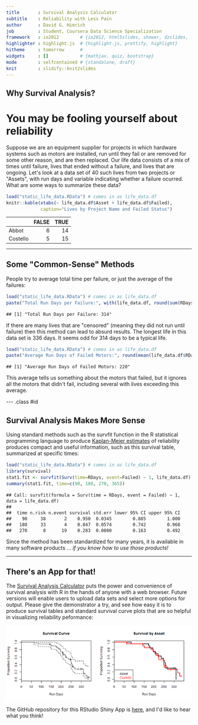 ```yaml
---
title       : Survival Analysis Calculator
subtitle    : Reliability with Less Pain
author      : David G. Himrich
job         : Student, Coursera Data Science Specialization
framework   : io2012        # {io2012, html5slides, shower, dzslides, ...}
highlighter : highlight.js  # {highlight.js, prettify, highlight}
hitheme     : tomorrow      # 
widgets     : []            # {mathjax, quiz, bootstrap}
mode        : selfcontained # {standalone, draft}
knit        : slidify::knit2slides
---
```


## Why Survival Analysis?

# You may be fooling yourself about reliability

Suppose we are an equipment supplier for projects in which hardware systems such as motors are installed, run until they fail or are removed for some other reason, and are then replaced. Our life data consists of a mix of times until failure, lives that ended without a failure, and lives that are ongoing. Let's look at a data set of 40 such lives from two projects or "Assets", with run days and variable indicating whether a failure ocurred. What are some ways to summarize these data?


```r
load("static_life_data.RData") # comes in as life_data.df
knitr::kable(xtabs(~ life_data.df$Asset + life_data.df$Failed), 
             caption="Lives by Project Name and Failed Status")
```



|         | FALSE| TRUE|
|:--------|-----:|----:|
|Abbot    |     6|   14|
|Costello |     5|   15|


---

## Some "Common-Sense" Methods

People try to average total time per failure, or just the average of the failures:



```r
load("static_life_data.RData") # comes in as life_data.df
paste("Total Run Days per Failure:", with(life_data.df, round(sum(RDays)/sum(Failed==TRUE))))
```

```
## [1] "Total Run Days per Failure: 314"
```

If there are many lives that are "censored" (meaning they did not run until failure) then this method can lead to absurd results. The longest life in this data set is 336 days. It seems odd for 314 days to be a typical life. 

```r
load("static_life_data.RData") # comes in as life_data.df
paste("Average Run Days of Failed Motors:", round(mean(life_data.df$RDays[life_data.df$Failed == TRUE])))
```

```
## [1] "Average Run Days of Failed Motors: 220"
```

This average tells us something about the motors that failed, but it ignores all the motors that didn't fail, including several with lives exceeding this average.

--- .class #id 

## Survival Analysis Makes More Sense
Using standard methods such as the survfit function in the R statistical programming language to produce [Kaplan-Meier estimates](http://en.wikipedia.org/wiki/Kaplan-Meier_estimator) of reliability produces compact and useful information, such as this survival table, summarized at specific times:


```r
load("static_life_data.RData") # comes in as life_data.df
library(survival)
stat1.fit <- survfit(Surv(time=RDays, event=Failed) ~ 1, life_data.df)
summary(stat1.fit, time=c(90, 180, 270, 365))
```

```
## Call: survfit(formula = Surv(time = RDays, event = Failed) ~ 1, data = life_data.df)
## 
##  time n.risk n.event survival std.err lower 95% CI upper 95% CI
##    90     38       2    0.950  0.0345        0.885        1.000
##   180     33       4    0.847  0.0574        0.742        0.968
##   270      8      19    0.283  0.0800        0.163        0.492
```

Since the method has been standardized for many years, it is available in many software products ... _if you know how to use those products!_

---

## There's an App for that!

The [Survival Analysis Calculator](http://dhimrich.shinyapps.io/CourseraSurvival/) puts the power and convenience of survival analysis with R in the hands of anyone with a web browser. Future versions will enable users to upload data sets and select more options for output. Please give the demonstrator a try, and see how easy it is to produce survival tables and standard survival curve plots that are so helpful in visualizing reliability peformance:

![plot of chunk plots](assets/fig/plots-1.png) 

The GitHub repository for this RStudio Shiny App is [here](https://github.com/dhimrich/CourseraSurvivalApp), and I'd like to hear what you think!
